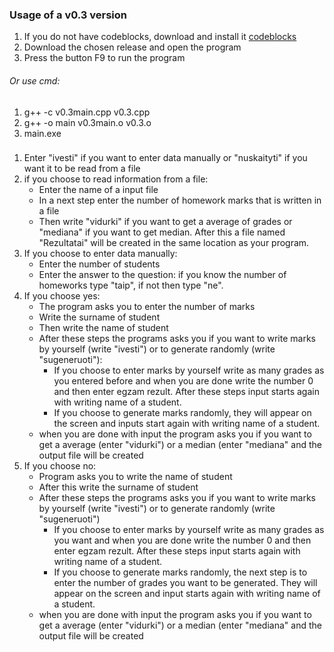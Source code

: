 ### Usage of a v0.3 version
1. If you do not have codeblocks, download and install it [codeblocks](http://www.codeblocks.org/downloads)
2. Download the chosen release and open the program
3. Press the button F9 to run the program
###### Or use cmd:
1. g++ -c v0.3main.cpp v0.3.cpp
2. g++ -o main v0.3main.o v0.3.o
3. main.exe
###
1. Enter "ivesti" if you want to enter data manually or "nuskaityti" if you want it to be read from a file
2. if you choose to read information from a file:
    - Enter the name of a input file
    - In a next step enter the number of homework marks that is written in a file
    - Then write "vidurki" if you want to get a average of grades or "mediana" if you want to get median. After this a file named "Rezultatai" will be created in the same location as your program. 
3. If you choose to enter data manually:
    - Enter the number of students 
    - Enter the answer to the question: if you know the number of homeworks type "taip", if not then type "ne".
4. If you choose yes:    
    - The program asks you to enter the number of marks
    - Write the surname of student
    - Then write the name of student
    - After these steps the programs asks you if you want to write marks by yourself (write "ivesti") or to generate randomly (write "sugeneruoti"):
      - If you choose to enter marks by yourself write as many grades as you entered before and when you are done write the number 0 and then enter egzam rezult. After these steps input starts again with writing name of a student.
      - If you choose to generate marks randomly, they will appear on the screen and inputs start again with writing name of a student.
    - when you are done with input the program asks you if you want to get a average (enter "vidurki") or a median (enter "mediana" and the output file will be created
5. If you choose no:
     - Program asks you to write the name of student
     - After this write the surname of student
     - After these steps the programs asks you if you want to write marks by yourself (write "ivesti") or to generate randomly (write "sugeneruoti")
       - If you choose to enter marks by yourself write as many grades as you want and when you are done write the number 0 and then enter egzam rezult. After these steps input starts again with writing name of a student.
       - If you choose to generate marks randomly, the next step is to enter the number of grades you want to be generated. They will appear on the screen and input starts again with writing name of a student.
    - when you are done with input the program asks you if you want to get a average (enter "vidurki") or a median (enter "mediana" and the output file will be created


